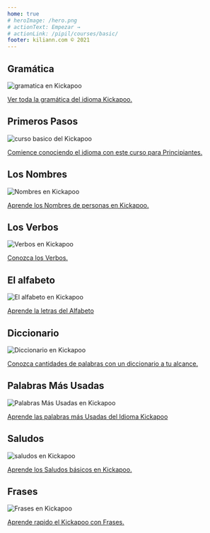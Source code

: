 ```yaml
---
home: true
# heroImage: /hero.png
# actionText: Empezar →
# actionLink: /pipil/courses/basic/
footer: kiliann.com © 2021 
---
```


<div class="features">
  <div class="feature">
    <h2>Gramática </h2>
    <img src="/home/grammar.jpg" alt="gramatica en Kickapoo">
    <p><a href="/mx/kickapoo/grammar/guide/">Ver toda la gramática del idioma Kickapoo.</a></p>
  </div>
  <div class="feature">
    <h2>Primeros Pasos</h2>
    <img src="/home/courses.jpg" alt="curso basico del Kickapoo">
    <p><a href="/mx/kickapoo/courses/basic/">Comience conociendo el idioma con este curso para Principiantes.</a></p>
  </div>
  <div class="feature">
    <h2>Los Nombres</h2>
    <img src="/home/people.jpg" alt="Nombres en Kickapoo">
    <p><a href="/mx/kickapoo/vocabulary/people/">Aprende los Nombres de personas en Kickapoo.</a></p>
  </div>
   <div class="feature">
    <h2>Los Verbos </h2>
    <img src="/home/verbs.png" alt="Verbos en Kickapoo">
    <p><a href="/mx/kickapoo/grammar/verbs/">Conozca los Verbos.</a></p>
  </div>
  <div class="feature">
    <h2>El alfabeto</h2>
    <img src="/home/alphabet.jpg" alt="El alfabeto en Kickapoo">
    <p><a href="/mx/kickapoo/grammar/alphabet/">Aprende la letras del Alfabeto</a></p>
  </div>
     <div class="feature">
    <h2>Diccionario</h2>
    <img src="/home/dictionary.jpg" alt="Diccionario en Kickapoo">
    <p><a href="/mx/kickapoo/dictionary/">Conozca cantidades de palabras con un diccionario a tu alcance.</a></p>
  </div>
  <div class="feature">
    <h2>Palabras Más Usadas</h2>
    <img src="/home/more_used.jpg" alt="Palabras Más Usadas en Kickapoo">
    <p><a href="/mx/kickapoo/vocabulary/more_used/">Aprende las palabras más Usadas del Idioma Kickapoo</a></p>
  </div>
    <div class="feature">
    <h2>Saludos</h2>
    <img src="/home/greetings.jpg" alt="saludos en Kickapoo">
    <p><a href="/mx/kickapoo/vocabulary/greetings/">Aprende los Saludos básicos en Kickapoo.</a></p>
  </div>
   <div class="feature">
    <h2>Frases</h2>
    <img src="/home/phrases.jpg" alt="Frases en Kickapoo">
    <p><a href="/mx/kickapoo/vocabulary/phrases/">Aprende rapido el Kickapoo con Frases.</a></p>
  </div>
</div>

<!-- <counter/> -->